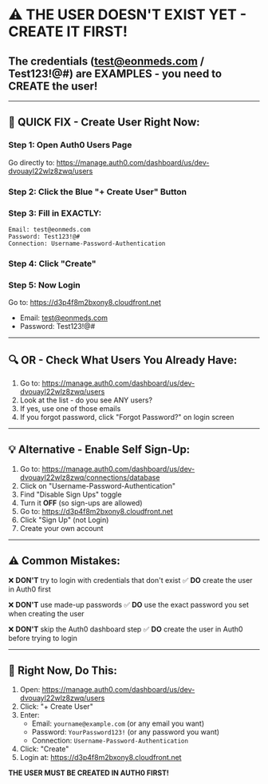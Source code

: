 # ⚠️ THE USER DOESN'T EXIST YET - CREATE IT FIRST!

## The credentials (test@eonmeds.com / Test123!@#) are EXAMPLES - you need to CREATE the user!

---

## 🚀 QUICK FIX - Create User Right Now:

### Step 1: Open Auth0 Users Page
Go directly to: https://manage.auth0.com/dashboard/us/dev-dvouayl22wlz8zwq/users

### Step 2: Click the Blue "+ Create User" Button

### Step 3: Fill in EXACTLY:
```
Email: test@eonmeds.com
Password: Test123!@#
Connection: Username-Password-Authentication
```

### Step 4: Click "Create"

### Step 5: Now Login
Go to: https://d3p4f8m2bxony8.cloudfront.net
- Email: test@eonmeds.com
- Password: Test123!@#

---

## 🔍 OR - Check What Users You Already Have:

1. Go to: https://manage.auth0.com/dashboard/us/dev-dvouayl22wlz8zwq/users
2. Look at the list - do you see ANY users?
3. If yes, use one of those emails
4. If you forgot password, click "Forgot Password?" on login screen

---

## 💡 Alternative - Enable Self Sign-Up:

1. Go to: https://manage.auth0.com/dashboard/us/dev-dvouayl22wlz8zwq/connections/database
2. Click on "Username-Password-Authentication"
3. Find "Disable Sign Ups" toggle
4. Turn it **OFF** (so sign-ups are allowed)
5. Go to: https://d3p4f8m2bxony8.cloudfront.net
6. Click "Sign Up" (not Login)
7. Create your own account

---

## ⚠️ Common Mistakes:

❌ **DON'T** try to login with credentials that don't exist
✅ **DO** create the user in Auth0 first

❌ **DON'T** use made-up passwords
✅ **DO** use the exact password you set when creating the user

❌ **DON'T** skip the Auth0 dashboard step
✅ **DO** create the user in Auth0 before trying to login

---

## 🎯 Right Now, Do This:

1. Open: https://manage.auth0.com/dashboard/us/dev-dvouayl22wlz8zwq/users
2. Click: "+ Create User"
3. Enter: 
   - Email: `yourname@example.com` (or any email you want)
   - Password: `YourPassword123!` (or any password you want)
   - Connection: `Username-Password-Authentication`
4. Click: "Create"
5. Login at: https://d3p4f8m2bxony8.cloudfront.net

**THE USER MUST BE CREATED IN AUTH0 FIRST!**
